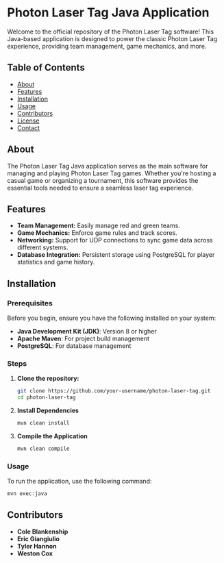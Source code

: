 # Photon Laser Tag Java Application

Welcome to the official repository of the Photon Laser Tag software! This Java-based application is designed to power the classic Photon Laser Tag experience, providing team management, game mechanics, and more.

## Table of Contents
- [About](#about)
- [Features](#features)
- [Installation](#installation)
- [Usage](#usage)
- [Contributors](#contributors)
- [License](#license)
- [Contact](#contact)

## About

The Photon Laser Tag Java application serves as the main software for managing and playing Photon Laser Tag games. Whether you're hosting a casual game or organizing a tournament, this software provides the essential tools needed to ensure a seamless laser tag experience.

## Features

- **Team Management:** Easily manage red and green teams.
- **Game Mechanics:** Enforce game rules and track scores.
- **Networking:** Support for UDP connections to sync game data across different systems.
- **Database Integration:** Persistent storage using PostgreSQL for player statistics and game history.

## Installation

### Prerequisites

Before you begin, ensure you have the following installed on your system:

- **Java Development Kit (JDK)**: Version 8 or higher
- **Apache Maven**: For project build management
- **PostgreSQL**: For database management

### Steps

1. **Clone the repository:**
   ```bash
   git clone https://github.com/your-username/photon-laser-tag.git
   cd photon-laser-tag

2. **Install Dependencies**
   ```bash
   mvn clean install

3. **Compile the Application**
   ```bash
   mvn clean compile

### Usage

To run the application, use the following command:

  ```bash
  mvn exec:java
  ```
## Contributors
  - **Cole Blankenship**
  - **Eric Giangiulio**
  - **Tyler Hannon**
  - **Weston Cox**
